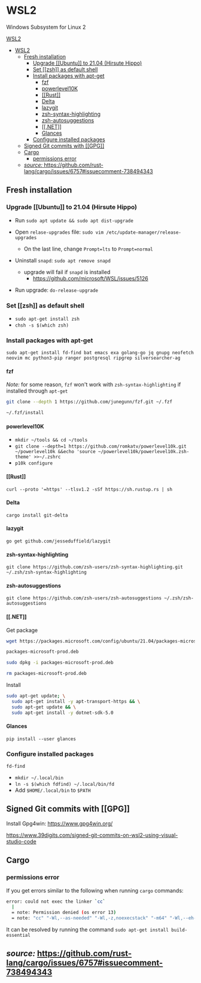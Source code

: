 # WSL2

Windows Subsystem for Linux 2

[WSL2](#wsl2)

- [WSL2](#wsl2)
  - [Fresh installation](#fresh-installation)
    - [Upgrade [[Ubuntu]] to 21.04 (Hirsute Hippo)](#upgrade-ubuntu-to-2104-hirsute-hippo)
    - [Set [[zsh]] as default shell](#set-zsh-as-default-shell)
    - [Install packages with apt-get](#install-packages-with-apt-get)
      - [fzf](#fzf)
      - [powerlevel10K](#powerlevel10k)
      - [[[Rust]]](#rust)
      - [Delta](#delta)
      - [lazygit](#lazygit)
      - [zsh-syntax-highlighting](#zsh-syntax-highlighting)
      - [zsh-autosuggestions](#zsh-autosuggestions)
      - [[[.NET]]](#net)
      - [Glances](#glances)
    - [Configure installed packages](#configure-installed-packages)
  - [Signed Git commits with [[GPG]]](#signed-git-commits-with-gpg)
  - [Cargo](#cargo)
    - [permissions error](#permissions-error)
  - [_source:_ <https://github.com/rust-lang/cargo/issues/6757#issuecomment-738494343>](#source-httpsgithubcomrust-langcargoissues6757issuecomment-738494343)

## Fresh installation

### Upgrade [[Ubuntu]] to 21.04 (Hirsute Hippo)

- Run `sudo apt update && sudo apt dist-upgrade`

- Open `relase-upgrades` file: `sudo vim /etc/update-manager/release-upgrades`
  - On the last line, change `Prompt=lts` to `Prompt=normal`
- Uninstall `snapd`: `sudo apt remove snapd`

  - upgrade will fail if `snapd` is installed
    - <https://github.com/microsoft/WSL/issues/5126>

- Run upgrade: `do-release-upgrade`

### Set [[zsh]] as default shell

- `sudo apt-get install zsh`
- `chsh -s $(which zsh)`

### Install packages with apt-get

`sudo apt-get install fd-find bat emacs exa golang-go jq gnupg neofetch neovim mc python3-pip ranger postgresql ripgrep silversearcher-ag`

#### fzf

_Note:_ for some reason, `fzf` won't work with `zsh-syntax-highlighting` if installed through `apt-get`

```bash
git clone --depth 1 https://github.com/junegunn/fzf.git ~/.fzf

~/.fzf/install
```

#### powerlevel10K

- `mkdir ~/tools && cd ~/tools`
- `git clone --depth=1 https://github.com/romkatv/powerlevel10k.git ~/powerlevel10k &&echo 'source ~/powerlevel10k/powerlevel10k.zsh-theme' >>~/.zshrc`
- `p10k configure`

#### [[Rust]]

`curl --proto '=https' --tlsv1.2 -sSf https://sh.rustup.rs | sh`

#### Delta

`cargo install git-delta`

#### lazygit

`go get github.com/jesseduffield/lazygit`

#### zsh-syntax-highlighting

`git clone https://github.com/zsh-users/zsh-syntax-highlighting.git ~/.zsh/zsh-syntax-highlighting`

#### zsh-autosuggestions

`git clone https://github.com/zsh-users/zsh-autosuggestions ~/.zsh/zsh-autosuggestions`

#### [[.NET]]

Get package

```bash
wget https://packages.microsoft.com/config/ubuntu/21.04/packages-microsoft-prod.deb -O

packages-microsoft-prod.deb

sudo dpkg -i packages-microsoft-prod.deb

rm packages-microsoft-prod.deb
```

Install

```bash
sudo apt-get update; \
  sudo apt-get install -y apt-transport-https && \
  sudo apt-get update && \
  sudo apt-get install -y dotnet-sdk-5.0
```

#### Glances

`pip install --user glances`

### Configure installed packages

`fd-find`

- `mkdir ~/.local/bin`
- `ln -s $(which fdfind) ~/.local/bin/fd`
- Add `$HOME/.local/bin` to `$PATH`

## Signed Git commits with [[GPG]]

Install Gpg4win: <https://www.gpg4win.org/>

<https://www.39digits.com/signed-git-commits-on-wsl2-using-visual-studio-code>

## Cargo

### permissions error

If you get errors similar to the following when running `cargo` commands:

```bash
error: could not exec the linker `cc`
  |
  = note: Permission denied (os error 13)
  = note: "cc" "-Wl,--as-needed" "-Wl,-z,noexecstack" "-m64" "-Wl,--eh-frame-hdr" "-L" "/home/bagel/.rustup/toolchains/stable-x86_64-unknown-linux-gnu/lib/rustlib/x86_64-unknown-linux-gnu/lib"
```

It can be resolved by running the command `sudo apt-get install build-essential`

## _source:_ <https://github.com/rust-lang/cargo/issues/6757#issuecomment-738494343>

